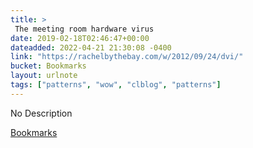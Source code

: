 ```yaml
---
title: > 
 The meeting room hardware virus
date: 2019-02-18T02:46:47+00:00
dateadded: 2022-04-21 21:30:08 -0400
link: "https://rachelbythebay.com/w/2012/09/24/dvi/"
bucket: Bookmarks
layout: urlnote
tags: ["patterns", "wow", "clblog", "patterns"]
--- 
```

No Description
 <!-- end excerpt --> 
<div class='bucket'><a class='internal-link' href='/buckets/bookmarks'>Bookmarks</a></div> 
